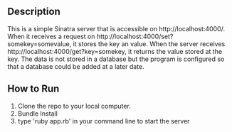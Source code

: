 ## Description

This is a simple Sinatra server that is accessible on http://localhost:4000/. When it receives a request on http://localhost:4000/set?somekey=somevalue, it stores the key an value. When the server receives http://localhost:4000/get?key=somekey, it returns the value stored at the key. The data is not stored in a database but the program is configured so that a database could be added at a later date.

## How to Run

1. Clone the repo to your local computer.
2. Bundle Install
3. type 'ruby app.rb' in your command line to start the server
